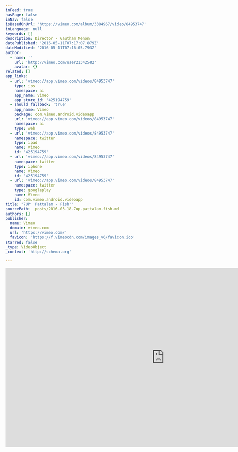 ```yaml
---
inFeed: true
hasPage: false
inNav: false
isBasedOnUrl: 'https://vimeo.com/album/3384967/video/84953747'
inLanguage: null
keywords: []
description: Director - Gautham Menon
datePublished: '2016-05-11T07:17:07.879Z'
dateModified: '2016-05-11T07:16:05.793Z'
author:
  - name: ''
    url: 'http://vimeo.com/user21342582'
    avatar: {}
related: []
app_links:
  - url: 'vimeo://app.vimeo.com/videos/84953747'
    type: ios
    namespace: ai
    app_name: Vimeo
    app_store_id: '425194759'
  - should_fallback: 'true'
    app_name: Vimeo
    package: com.vimeo.android.videoapp
    url: 'vimeo://app.vimeo.com/videos/84953747'
    namespace: ai
    type: web
  - url: 'vimeo://app.vimeo.com/videos/84953747'
    namespace: twitter
    type: ipad
    name: Vimeo
    id: '425194759'
  - url: 'vimeo://app.vimeo.com/videos/84953747'
    namespace: twitter
    type: iphone
    name: Vimeo
    id: '425194759'
  - url: 'vimeo://app.vimeo.com/videos/84953747'
    namespace: twitter
    type: googleplay
    name: Vimeo
    id: com.vimeo.android.videoapp
title: "7UP 'Pattalam - Fish'"
sourcePath: _posts/2016-03-18-7up-pattalam-fish.md
authors: []
publisher:
  name: Vimeo
  domain: vimeo.com
  url: 'https://vimeo.com/'
  favicon: 'https://f.vimeocdn.com/images_v6/favicon.ico'
starred: false
_type: VideoObject
_context: 'http://schema.org'

---
```

<iframe src="https://cdn.embedly.com/widgets/media.html?src=https%3A%2F%2Fplayer.vimeo.com%2Fvideo%2F84953747&amp;url=https%3A%2F%2Fvimeo.com%2F84953747&amp;image=http%3A%2F%2Fi.vimeocdn.com%2Fvideo%2F481999714_1280.jpg&amp;key=b7d04c9b404c499eba89ee7072e1c4f7&amp;type=text%2Fhtml&amp;schema=vimeo" width="1000" height="563" scrolling="no" frameborder="0" allowfullscreen="allowfullscreen" style=""></iframe>